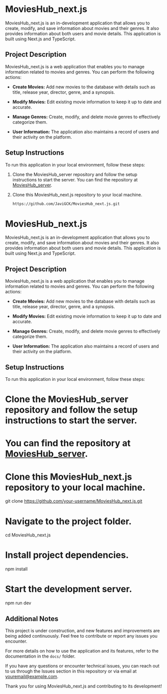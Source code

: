 # MoviesHub_next.js

MoviesHub_next.js is an in-development application that allows you to create, modify, and save information about movies and their genres. It also provides information about both users and movie details. This application is built using Next.js and TypeScript.

## Project Description

MoviesHub_next.js is a web application that enables you to manage information related to movies and genres. You can perform the following actions:

- **Create Movies:** Add new movies to the database with details such as title, release year, director, genre, and a synopsis.

- **Modify Movies:** Edit existing movie information to keep it up to date and accurate.

- **Manage Genres:** Create, modify, and delete movie genres to effectively categorize them.

- **User Information:** The application also maintains a record of users and their activity on the platform.

## Setup Instructions

To run this application in your local environment, follow these steps:

1. Clone the MoviesHub_server repository and follow the setup instructions to start the server. You can find the repository at [MoviesHub_server]([https://github.com/your-username/MoviesHub_server](https://github.com/JaviGCK/Movies-hub_server.git)).

2. Clone this MoviesHub_next.js repository to your local machine.

   ```bash
   https://github.com/JaviGCK/MoviesHub_next.js.git

# MoviesHub_next.js

MoviesHub_next.js is an in-development application that allows you to create, modify, and save information about movies and their genres. It also provides information about both users and movie details. This application is built using Next.js and TypeScript.

## Project Description

MoviesHub_next.js is a web application that enables you to manage information related to movies and genres. You can perform the following actions:

- **Create Movies:** Add new movies to the database with details such as title, release year, director, genre, and a synopsis.

- **Modify Movies:** Edit existing movie information to keep it up to date and accurate.

- **Manage Genres:** Create, modify, and delete movie genres to effectively categorize them.

- **User Information:** The application also maintains a record of users and their activity on the platform.

## Setup Instructions

To run this application in your local environment, follow these steps:


# Clone the MoviesHub_server repository and follow the setup instructions to start the server.
# You can find the repository at [MoviesHub_server](https://github.com/your-username/MoviesHub_server).

# Clone this MoviesHub_next.js repository to your local machine.
git clone https://github.com/your-username/MoviesHub_next.js.git

# Navigate to the project folder.
cd MoviesHub_next.js

# Install project dependencies.
npm install

# Start the development server.
npm run dev
## Additional Notes

This project is under construction, and new features and improvements are being added continuously. Feel free to contribute or report any issues you encounter.

For more details on how to use the application and its features, refer to the documentation in the `docs/` folder.

If you have any questions or encounter technical issues, you can reach out to us through the Issues section in this repository or via email at [youremail@example.com](mailto:youremail@example.com).

Thank you for using MoviesHub_next.js and contributing to its development!

